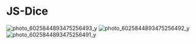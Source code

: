 # JS-Dice
![photo_6025844893475256493_y](https://user-images.githubusercontent.com/79543679/183971816-cd4d3fa9-f189-4c0b-9001-220c82406040.jpeg)
![photo_6025844893475256492_y](https://user-images.githubusercontent.com/79543679/183971827-809ae3b9-e134-439d-8ffc-d93ad1eb1ab8.jpeg)
![photo_6025844893475256491_y](https://user-images.githubusercontent.com/79543679/183971838-f5ff3a1b-4b1e-4f6b-9ed5-97d2a8313be2.jpeg)
